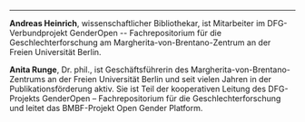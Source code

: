 ---
**Andreas Heinrich**, wissenschaftlicher Bibliothekar, ist Mitarbeiter im 
DFG-Verbundprojekt GenderOpen -- Fachrepositorium für die 
Geschlechterforschung am Margherita-von-Brentano-Zentrum an der Freien 
Universität Berlin.

**Anita Runge**, Dr. phil., ist Geschäftsführerin
 des Margherita-von-Brentano-Zentrums an der Freien Universität Berlin 
und seit vielen Jahren in der Publikationsförderung aktiv. Sie ist Teil 
der kooperativen Leitung des DFG-Projekts GenderOpen – Fachrepositorium
 für die Geschlechterforschung und leitet das BMBF-Projekt Open Gender
 Platform.